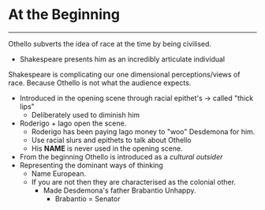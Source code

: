 # At the Beginning
---
Othello subverts the idea of race at the time by being civilised. 
- Shakespeare presents him as an incredibly articulate individual

Shakespeare is complicating our one dimensional perceptions/views of race. Because Othello is not what the audience expects. 

- Introduced in the opening scene through racial epithet's -> called "thick lips"
	- Deliberately used to diminish him
- Roderigo + Iago open the scene. 
	- Roderigo has been paying Iago money to "woo" Desdemona for him. 
	- Use racial slurs and epithets to talk about Othello
	- His **NAME** is never used in the opening scene. 
- From the beginning Othello is introduced as a *cultural outsider*
- Representing the dominant ways of thinking
	- Name European. 
	- If you are not then they are characterised as the colonial other. 
		- Made Desdemona's father Brabantio Unhappy. 
			- Brabantio = Senator
